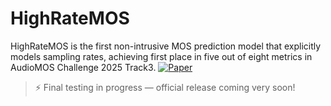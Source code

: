 # HighRateMOS
HighRateMOS is the first non-intrusive MOS prediction model that explicitly models sampling rates, achieving first place in five out of eight metrics in AudioMOS Challenge 2025 Track3.
[![Paper](https://img.shields.io/badge/Paper-arXiv:2506.21951-B31B1B.svg)](https://arxiv.org/abs/2506.21951)

> ⚡ Final testing in progress — official release coming very soon!

